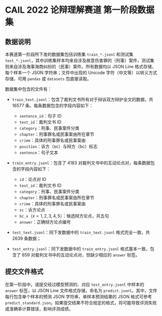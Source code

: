 # CAIL 2022 论辩理解赛道 第一阶段数据集

## 数据说明

本赛道第一阶段所下发的数据集包括训练集 `train_*.jsonl` 和测试集 `test_*.jsonl`，其中训练集样本均来自涉及故意伤害罪的（刑事）案件，测试集则来自涉及海事海商纠纷的（民事）案件。所有数据均以 JSON Line 格式存储，每个样本一个 JSON 字符串；文件中出现的 Unicode 字符（中文等）以转义方式存储，可用 `pandas` 或 `datasets` 包直接读取。

数据集中包含的文件有：

- `train_text.jsonl`：包含了裁判文书所有对于辩诉双方辩护全文的数据，共 $16577$ 条。每条数据包含的字段内容如下：
  - `sentence_id`：句子 ID
  - `text_id`：裁判文书 ID
  - `category`：刑事、民事案件分类
  - `chapter`：刑事罪名或民事案由所在章节
  - `crime`：具体的刑事罪名或民事案由
  - `position`：诉方（sc）与辩方（bc）标志
  - `sentence`：句子文本

- `train_entry.jsonl`：包含了 $4183$ 对裁判文书中的互动论点对，每条数据包含的字段内容如下：
  - `id`：论点对 ID
  - `text_id`：裁判文书 ID
  - `category`：刑事、民事案件分类
  - `chapter`：刑事罪名或民事案由所在章节
  - `crime`：具体的刑事罪名或民事案由
  - `sc`：诉方论点
  - `bc_x`（$x=1,2,3,4,5$）：候选辩方论点，共五句
  - `answer`：正确辩方论点编号

- `test_text.jsonl`：同下发数据中的 `train_text.jsonl` 格式完全一致，共 $2639$ 条数据；

- `test_entry.jsonl`：同下发数据中的 `train_entry.jsonl` 格式基本一致，包含了 $859$ 对裁判文书中的互动论点对，但缺少相应的 `answer` 标签。

## 提交文件格式

在第一阶段中，请提交经过模型预测的、对应 `test_entry.jsonl` 中样本的 `answer` 标签，以 JSON Line 文件格式存储，命名为 `predict.jsonl`。其中，文件每行包含单个样本的预测 JSON 字符串，单样本预测结果的 JSON 格式可参考 `predict_standard.json`。如果提交结果不符合规定的格式，将可能导致评测失败或准确率计算错误，影响评测成绩。
